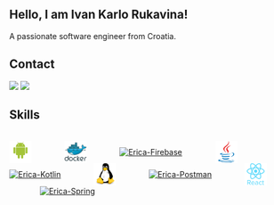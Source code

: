 ## Hello, I am Ivan Karlo Rukavina!
A passionate software engineer from Croatia.

## Contact
  <a href="https://www.linkedin.com/in/rukavina" target="_blank"><img src="https://img.shields.io/badge/-LinkedIn-%230077B5?style=for-the-badge&logo=linkedin&logoColor=white" target="_blank"></a> 
  <a href = "mailto: ivankarlo.rukavina@gmail.com"><img src="https://img.shields.io/badge/-Gmail-%23333?style=for-the-badge&logo=gmail&logoColor=white" target="_blank"></a>
 </br>

 ## Skills
<div style="display: inline_block"><br>
  <a href="https://developer.android.com/"><img height="40" align="center" alt="Erica-Android" height="30" width="40" src="https://raw.githubusercontent.com/devicons/devicon/master/icons/android/android-original-wordmark.svg"></a>
  &nbsp;&nbsp;&nbsp;&nbsp;&nbsp;&nbsp;&nbsp;&nbsp;&nbsp;&nbsp;&nbsp;&nbsp;&nbsp;
  <a href="https://www.docker.com/"><img height="40" align="center" alt="Erica-Docker" height="30" width="40" src="https://raw.githubusercontent.com/devicons/devicon/master/icons/docker/docker-original-wordmark.svg"></a>
  &nbsp;&nbsp;&nbsp;&nbsp;&nbsp;&nbsp;&nbsp;&nbsp;&nbsp;&nbsp;&nbsp;&nbsp;&nbsp;
  <a href="https://firebase.google.com/"><img height="40" align="center" alt="Erica-Firebase" height="30" width="40" src="https://www.vectorlogo.zone/logos/firebase/firebase-icon.svg"></a>
  &nbsp;&nbsp;&nbsp;&nbsp;&nbsp;&nbsp;&nbsp;&nbsp;&nbsp;&nbsp;&nbsp;&nbsp;&nbsp;
  <a href="https://www.java.com/"><img height="40" align="center" alt="Erica-Java" height="30" width="40" src="https://raw.githubusercontent.com/devicons/devicon/master/icons/java/java-original.svg"></a>
  &nbsp;&nbsp;&nbsp;&nbsp;&nbsp;&nbsp;&nbsp;&nbsp;&nbsp;&nbsp;&nbsp;&nbsp;&nbsp;
  <a href="https://kotlinlang.org/"><img height="40" align="center" alt="Erica-Kotlin" height="30" width="40" src="https://www.vectorlogo.zone/logos/kotlinlang/kotlinlang-icon.svg"></a>
  &nbsp;&nbsp;&nbsp;&nbsp;&nbsp;&nbsp;&nbsp;&nbsp;&nbsp;&nbsp;&nbsp;&nbsp;&nbsp;
  <a href="https://www.linux.org/"><img height="40" align="center" alt="Erica-Linux" height="30" width="40" src="https://raw.githubusercontent.com/devicons/devicon/master/icons/linux/linux-original.svg"></a>
  &nbsp;&nbsp;&nbsp;&nbsp;&nbsp;&nbsp;&nbsp;&nbsp;&nbsp;&nbsp;&nbsp;&nbsp;&nbsp;
  <a href="https://www.postman.com/"><img height="40" align="center" alt="Erica-Postman" height="30" width="40" src="https://www.vectorlogo.zone/logos/getpostman/getpostman-icon.svg"></a>
  &nbsp;&nbsp;&nbsp;&nbsp;&nbsp;&nbsp;&nbsp;&nbsp;&nbsp;&nbsp;&nbsp;&nbsp;&nbsp;
  <a href="https://reactjs.org/"><img height="40" align="center" alt="Erica-React" height="30" width="40" src="https://raw.githubusercontent.com/devicons/devicon/master/icons/react/react-original-wordmark.svg"></a>
  &nbsp;&nbsp;&nbsp;&nbsp;&nbsp;&nbsp;&nbsp;&nbsp;&nbsp;&nbsp;&nbsp;&nbsp;&nbsp;
  <a href="https://spring.io/"><img height="40" align="center" alt="Erica-Spring" height="30" width="40" src="https://www.vectorlogo.zone/logos/springio/springio-icon.svg"></a>
</div>
